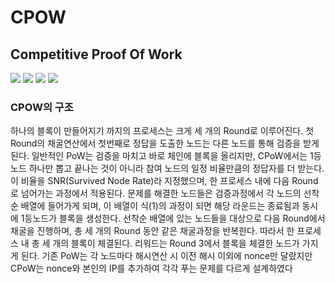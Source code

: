 <h1>CPOW</h1>
<h2>Competitive Proof Of Work</h2>
<div align = left>
  <img src="https://img.shields.io/badge/Python-3776AB?style=for-the-badge&logo=python&logoColor=white"> 
  <img src="https://img.shields.io/badge/Flask-000000?style=for-the-badge&logo=flask&logoColor=white"> 
  <img src="https://img.shields.io/badge/html5-E34F26?style=for-the-badge&logo=html5&logoColor=white"> 
  <img src="https://img.shields.io/badge/Blockchain-AB300?style=for-the-badge&logo=bitcoin&logoColor=white"> 
</div>

<h3>CPOW의 구조</h3>
하나의 블록이 만들어지기 까지의 프로세스는 크게 세 개의 Round로 이루어진다. 첫Round의 채굴연산에서 첫번째로 정답을 도출한 노드는 다른 노드를 통해 검증을 받게 된다. 일반적인 PoW는 검증을 마치고 바로 체인에 블록을 올리지만, CPoW에서는 1등 노드 하나만 뽑고 끝나는 것이 아니라 참여 노드의 일정 비율만큼의 정답자를 더 받는다. 이 비율을 SNR(Survived Node Rate)라 지정했으며, 한 프로세스 내에 다음 Round로 넘어가는 과정에서 적용된다. 문제를 해결한 노드들은 검증과정에서 각 노드의 선착순 배열에 들어가게 되며, 이 배열이 식(1)의 과정이 되면 해당 라운드는 종료됨과 동시에 1등노드가 블록을 생성한다. 선착순 배열에 있는 노드들을 대상으로 다음 Round에서 채굴을 진행하며, 총 세 개의 Round 동안 같은 채굴과정을 반복한다. 따라서 한 프로세스 내 총 세 개의 블록이 체결된다. 리워드는 Round 3에서 블록을 체결한 노드가 가지게 된다. 기존 PoW는 각 노드마다 해시연산 시 이전 해시 이외에 nonce만 달랐지만 CPoW는 nonce와 본인의 IP를 추가하여 각각 푸는 문제를 다르게 설계하였다


